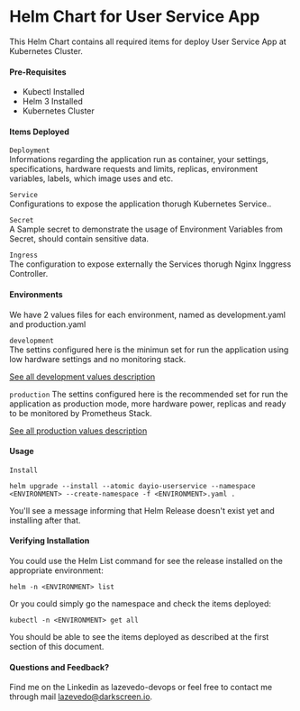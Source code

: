 # Helm Chart for User Service App

This Helm Chart contains all required items for deploy User Service App at Kubernetes Cluster.

#### Pre-Requisites

* Kubectl Installed
* Helm 3 Installed
* Kubernetes Cluster

#### Items Deployed

```Deployment```<br>
Informations regarding the application run as container, your settings, specifications, hardware requests and limits, replicas, environment variables, labels, which image uses and etc.

```Service```<br>
Configurations to expose the application thorugh Kubernetes Service..

```Secret```<br>
A Sample secret to demonstrate the usage of Environment Variables from Secret, should contain sensitive data.

```Ingress```<br>
The configuration to expose externally the Services thorugh Nginx Inggress Controller.

#### Environments

We have 2 values files for each environment, named as development.yaml and production.yaml

```development```<br>
The settins configured here is the minimun set for run the application using low hardware settings and no monitoring stack.

[See all development values description](docs/dev-values.md)

```production```
The settins configured here is the recommended set for run the application as production mode, more hardware power, replicas and ready to be monitored by Prometheus Stack.

[See all production values description](docs/prod-values.md)

#### Usage

```Install```
```code
helm upgrade --install --atomic dayio-userservice --namespace <ENVIRONMENT> --create-namespace -f <ENVIRONMENT>.yaml .
```

You'll see a message informing that Helm Release doesn't exist yet and installing after that.

#### Verifying Installation

You could use the Helm List command for see the release installed on the appropriate environment:

```code
helm -n <ENVIRONMENT> list
```

Or you could simply go the namespace and check the items deployed:

```code
kubectl -n <ENVIRONMENT> get all
```

You should be able to see the items deployed as described at the first section of this document.

#### Questions and Feedback?

Find me on the Linkedin as lazevedo-devops or feel free to contact me through mail lazevedo@darkscreen.io.